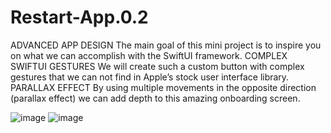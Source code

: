# Restart-App.0.2
ADVANCED APP DESIGN The main goal of this mini project is to inspire you on what we can accomplish with the SwiftUI framework. COMPLEX SWIFTUI GESTURES We will create such a custom button with complex gestures that we can not find in Apple’s stock user interface library. PARALLAX EFFECT By using multiple movements in the opposite direction (parallax effect) we can add depth to this amazing onboarding screen.




![image](https://user-images.githubusercontent.com/82453244/145226838-21b8dd84-109d-4573-9d80-2d3d6f8b7eb5.png)
![image](https://user-images.githubusercontent.com/82453244/145226955-b2e0734e-1ddf-4d94-b1bb-5a0eca41ebf4.png)

